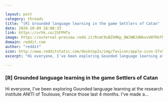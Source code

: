 ```yaml
---

layout: post
category: threads
title: "[R] Grounded language learning in the game Settlers of Catan"
date: 2020-10-09 16:08:33
link: https://vrhk.co/2SFPHTx
image: https://external-preview.redd.it/RcmC9sBZkMKp_8WJWBJdNkouVW7RGfN8jsu3GIPKU2M.jpg?width=140&height=73.2984293194&auto=webp&crop=140:73.2984293194,smart&s=3cc54f5f50755ab07aeb4e8fb814b278b672d9d6
domain: reddit.com
author: "reddit"
icon: http://www.redditstatic.com/desktop2x/img/favicon/apple-icon-57x57.png
excerpt: "Hi everyone, I've been exploring Gounded language learning at the research institute ANITI of Toulouse, France those last 4 months. I've made a..."

---
```


### [R] Grounded language learning in the game Settlers of Catan

Hi everyone, I've been exploring Gounded language learning at the research institute ANITI of Toulouse, France those last 4 months. I've made a...